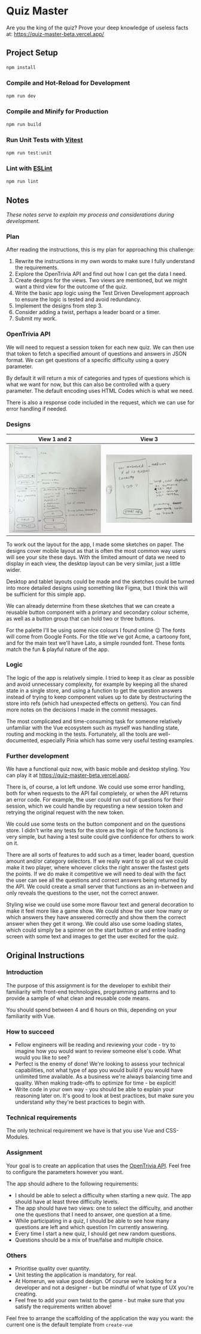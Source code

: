 # Quiz Master

Are you the king of the quiz? Prove your deep knowledge of useless facts at: https://quiz-master-beta.vercel.app/

## Project Setup

```sh
npm install
```

### Compile and Hot-Reload for Development

```sh
npm run dev
```

### Compile and Minify for Production

```sh
npm run build
```

### Run Unit Tests with [Vitest](https://vitest.dev/)

```sh
npm run test:unit
```

### Lint with [ESLint](https://eslint.org/)

```sh
npm run lint
```

## Notes

_These notes serve to explain my process and considerations during development._

### Plan

After reading the instructions, this is my plan for approaching this challenge:

1. Rewrite the instructions in my own words to make sure I fully understand the requirements.
2. Explore the OpenTrivia API and find out how I can get the data I need.
3. Create designs for the views. Two views are mentioned, but we might want a third view for the outcome of the quiz.
4. Write the basic app logic using the Test Driven Development approach to ensure the logic is tested and avoid redundancy.
5. Implement the designs from step 3.
6. Consider adding a twist, perhaps a leader board or a timer.
7. Submit my work.

### OpenTrivia API

We will need to request a session token for each new quiz. We can then use that token to fetch a specified amount of questions and answers in JSON format. We can get questions of a specific difficulty using a query parameter.

By default it will return a mix of categories and types of questions which is what we want for now, but this can also be controlled with a query parameter. The default encoding uses HTML Codes which is what we need.

There is also a response code included in the request, which we can use for error handling if needed.

### Designs

| View 1 and 2                                                   | View 3                                                   |
| -------------------------------------------------------------- | -------------------------------------------------------- |
| ![Sketches for view 1 and 2](/images/sketches-1.jpeg?raw=true) | ![Sketches for view 3](/images/sketches-2.jpeg?raw=true) |

To work out the layout for the app, I made some sketches on paper. The designs cover mobile layout as that is often the most common way users will see your site these days. With the limited amount of data we need to display in each view, the desktop layout can be very similar, just a little wider.

Desktop and tablet layouts could be made and the sketches could be turned into more detailed designs using something like Figma, but I think this will be sufficient for this simple app.

We can already determine from these sketches that we can create a reusable button component with a primary and secondary colour scheme, as well as a button group that can hold two or three buttons.

For the palette I'll be using some nice colours I found online 😉 The fonts will come from Google Fonts. For the title we've got Acme, a cartoony font, and for the main text we'll have Lato, a simple rounded font. These fonts match the fun & playful nature of the app.

### Logic

The logic of the app is relatively simple. I tried to keep it as clear as possible and avoid unnecessary complexity, for example by keeping all the shared state in a single store, and using a function to get the question answers instead of trying to keep component values up to date by destructuring the store into refs (which had unexpected effects on getters). You can find more notes on the decisions I made in the commit messages.

The most complicated and time-consuming task for someone relatively unfamiliar with the Vue ecosystem such as myself was handling state, routing and mocking in the tests. Fortunately, all the tools are well-documented, especially Pinia which has some very useful testing examples.

### Further development

We have a functional quiz now, with basic mobile and desktop styling. You can play it at https://quiz-master-beta.vercel.app/.

There is, of course, a lot left undone. We could use some error handling, both for when requests to the API fail completely, or when the API returns an error code. For example, the user could run out of questions for their session, which we could handle by requesting a new session token and retrying the original request with the new token.

We could use some tests on the button component and on the questions store. I didn't write any tests for the store as the logic of the functions is very simple, but having a test suite could give confidence for others to work on it.

There are all sorts of features to add such as a timer, leader board, question amount and/or category selectors. If we really want to go all out we could make it two player, where whoever clicks the right answer the fastest gets the points. If we do make it competitive we will need to deal with the fact the user can see all the questions and correct answers being returned by the API. We could create a small server that functions as an in-between and only reveals the questions to the user, not the correct answer.

Styling wise we could use some more flavour text and general decoration to make it feel more like a game show. We could show the user how many or which answers they have answered correctly and show them the correct answer when they get it wrong. We could also use some loading states, which could simply be a spinner on the start button or and entire loading screen with some text and images to get the user excited for the quiz.

## Original Instructions

### Introduction

The purpose of this assignment is for the developer to exhibit their familiarity with front-end technologies, programming patterns and to provide a sample of what clean and reusable code means.

You should spend between 4 and 6 hours on this, depending on your familiarity with Vue.

### How to succeed

- Fellow engineers will be reading and reviewing your code - try to imagine how you would want to review someone else's code. What would you like to see?
- Perfect is the enemy of done! We're looking to assess your technical capabilities, not what type of app you would build if you would have unlimited time available. As a business we're always balancing time and quality. When making trade-offs to optimize for time - be explicit!
- Write code in your own way - you should be able to explain your reasoning later on. It's good to look at best practices, but make sure you understand _why_ they're best practices to begin with.

### Technical requirements

The only technical requirement we have is that you use Vue and CSS-Modules.

### Assignment

Your goal is to create an application that uses the [OpenTrivia API](https://opentdb.com/api_config.php). Feel free to configure the parameters however you want.

The app should adhere to the following requirements:

- I should be able to select a difficulty when starting a new quiz. The app should have at least three difficulty levels.
- The app should have two views: one to select the difficulty, and another one the questions that I need to answer, one question at a time.
- While participating in a quiz, I should be able to see how many questions are left and which question I’m currently answering.
- Every time I start a new quiz, I should get new random questions.
- Questions should be a mix of true/false and multiple choice.

### Others

- Prioritise quality over quantity.
- Unit testing the application is mandatory, for real.
- At Homerun, we value good design. Of course we’re looking for a developer and not a designer - but be mindful of what type of UX you're creating.
- Feel free to add your own twist to the game - but make sure that you satisfy the requirements written above!

Feel free to arrange the scaffolding of the application the way you want: the current one is the default template from `create-vue`
